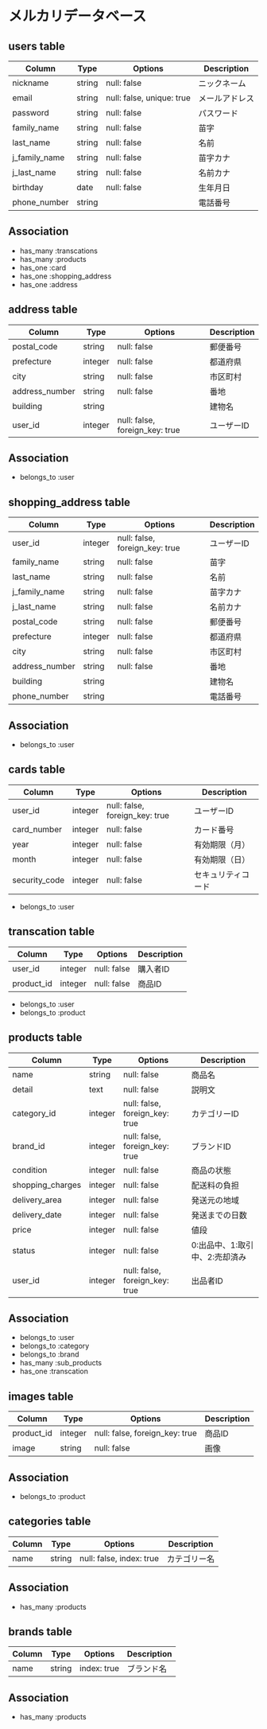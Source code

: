 # メルカリデータベース

## users table
|Column|Type|Options|Description|
|------|----|-------|-----------|
|nickname|string|null: false|ニックネーム|
|email|string|null: false, unique: true|メールアドレス|
|password|string|null: false|パスワード|
|family_name|string|null: false|苗字|
|last_name|string|null: false|名前|
|j_family_name|string|null: false|苗字カナ|
|j_last_name|string|null: false|名前カナ|
|birthday|date|null: false|生年月日|
|phone_number|string||電話番号|

## Association
- has_many :transcations
- has_many :products
- has_one :card
- has_one :shopping_address
- has_one :address

## address table
|Column|Type|Options|Description|
|------|----|-------|-----------|
|postal_code|string|null: false|郵便番号|
|prefecture|integer|null: false|都道府県|
|city|string|null: false|市区町村|
|address_number|string|null: false|番地|
|building|string||建物名|
|user_id|integer|null: false, foreign_key: true|ユーザーID|

## Association
- belongs_to :user

## shopping_address table
|Column|Type|Options|Description|
|------|----|-------|-----------|
|user_id|integer|null: false, foreign_key: true|ユーザーID|
|family_name|string|null: false|苗字|
|last_name|string|null: false|名前|
|j_family_name|string|null: false|苗字カナ|
|j_last_name|string|null: false|名前カナ|
|postal_code|string|null: false|郵便番号|
|prefecture|integer|null: false|都道府県|
|city|string|null: false|市区町村|
|address_number|string|null: false|番地|
|building|string||建物名|
|phone_number|string||電話番号|
## Association
- belongs_to :user

## cards table
|Column|Type|Options|Description|
|------|----|-------|-----------|
|user_id|integer|null: false, foreign_key: true|ユーザーID|
|card_number|integer|null: false|カード番号|
|year|integer|null: false|有効期限（月）|
|month|integer|null: false|有効期限（日）|
|security_code|integer|null: false|セキュリティコード|
- belongs_to :user

## transcation table
|Column|Type|Options|Description|
|------|----|-------|-----------|
|user_id|integer|null: false|購入者ID|
|product_id|integer|null: false|商品ID|
- belongs_to :user
- belongs_to :product

## products table
|Column|Type|Options|Description|
|------|----|-------|-----------|
|name|string|null: false|商品名|
|detail|text|null: false|説明文|
|category_id|integer|null: false, foreign_key: true|カテゴリーID|
|brand_id|integer|null: false, foreign_key: true|ブランドID|
|condition|integer|null: false|商品の状態|
|shopping_charges|integer|null: false|配送料の負担|
|delivery_area|integer|null: false|発送元の地域|
|delivery_date|integer|null: false|発送までの日数|
|price|integer|null: false|値段|
|status|integer|null: false|0:出品中、1:取引中、2:売却済み|
|user_id|integer|null: false, foreign_key: true|出品者ID|
## Association
- belongs_to :user
- belongs_to :category
- belongs_to :brand
- has_many :sub_products
- has_one :transcation

## images table
|Column|Type|Options|Description|
|------|----|-------|-----------|
|product_id|integer|null: false, foreign_key: true|商品ID|
|image|string|null: false|画像|
## Association
- belongs_to :product

## categories table
|Column|Type|Options|Description|
|------|----|-------|-----------|
|name|string|null: false, index: true|カテゴリー名|
## Association
- has_many :products

## brands table
|Column|Type|Options|Description|
|------|----|-------|-----------|
|name|string|index: true|ブランド名|
## Association
- has_many :products
